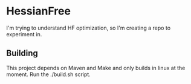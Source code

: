 # HessianFree
I'm trying to understand HF optimization, so I'm creating a repo to experiment in.

## Building
This project depends on Maven and Make and only builds in linux at the moment.
Run the ./build.sh script.
